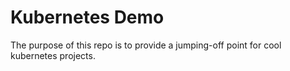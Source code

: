 # Kubernetes Demo
The purpose of this repo is to provide a jumping-off point for cool kubernetes projects.